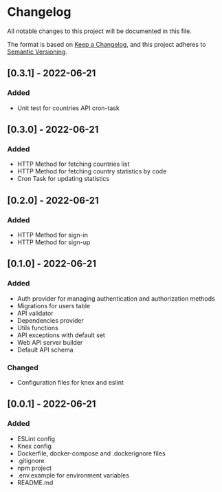 # Changelog
All notable changes to this project will be documented in this file.

The format is based on [Keep a Changelog](https://keepachangelog.com/en/1.0.0/),
and this project adheres to [Semantic Versioning](https://semver.org/spec/v2.0.0.html).

## [0.3.1] - 2022-06-21
### Added
- Unit test for countries API cron-task

## [0.3.0] - 2022-06-21
### Added
- HTTP Method for fetching countries list
- HTTP Method for fetching country statistics by code
- Cron Task for updating statistics

## [0.2.0] - 2022-06-21
### Added
- HTTP Method for sign-in
- HTTP Method for sign-up

## [0.1.0] - 2022-06-21
### Added
- Auth provider for managing authentication and authorization methods
- Migrations for users table
- API validator
- Dependencies provider
- Utils functions
- API exceptions with default set
- Web API server builder
- Default API schema
### Changed
- Configuration files for knex and eslint

## [0.0.1] - 2022-06-21
### Added
- ESLint config
- Knex config
- Dockerfile, docker-compose and .dockerignore files
- .gitignore
- npm project
- .env.example for environment variables 
- README.md
